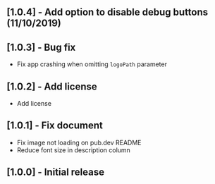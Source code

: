 ## [1.0.4] - Add option to disable debug buttons (11/10/2019)

## [1.0.3] - Bug fix
* Fix app crashing when omitting `logoPath` parameter

## [1.0.2] - Add license
* Add license

## [1.0.1] - Fix document
* Fix image not loading on pub.dev README
* Reduce font size in description column

## [1.0.0] - Initial release